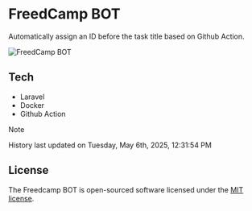 # FreedCamp BOT

Automatically assign an ID before the task title based on Github Action.

![FreedCamp BOT](https://repository-images.githubusercontent.com/737932867/7d34798b-2680-471c-b089-a78a718d3d6a)

## Tech

- Laravel
- Docker
- Github Action

> [!NOTE]  
> History last updated on Tuesday, May 6th, 2025, 12:31:54 PM

## License

The Freedcamp BOT is open-sourced software licensed under the [MIT license](https://opensource.org/licenses/MIT).

